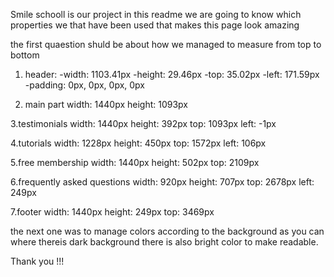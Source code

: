 Smile schooll is our project in this readme we are going to know which properties we that have been used that makes this page look amazing 

the first quaestion shuld be about how we managed to measure from top to bottom 

1. header:
-width: 1103.41px
-height: 29.46px
-top: 35.02px
-left: 171.59px
-padding: 0px, 0px, 0px, 0px

2. main part
width: 1440px
height: 1093px

3.testimonials
width: 1440px
height: 392px
top: 1093px
left: -1px

4.tutorials
width: 1228px
height: 450px
top: 1572px
left: 106px

5.free membership
width: 1440px
height: 502px
top: 2109px

6.frequently asked questions
width: 920px
height: 707px
top: 2678px
left: 249px

7.footer
width: 1440px
height: 249px
top: 3469px

the next one was to manage colors according to the background as you can where thereis dark background there is also bright color to make readable.

Thank you !!!
